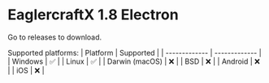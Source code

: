 # EaglercraftX 1.8 Electron
Go to releases to download.

Supported platforms:
| Platform  | Supported |
| ------------- | ------------- |
| Windows  | ✅ |
| Linux  | ✅ |
| Darwin (macOS)  | ❌ |
| BSD  | ❌ |
| Android  | ❌ |
| iOS  | ❌ |
